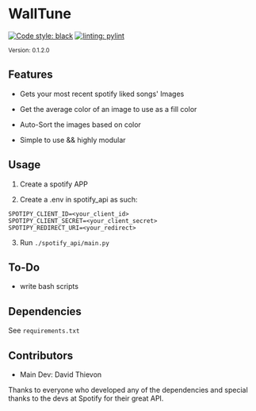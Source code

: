 # WallTune

[![Code style: black](https://img.shields.io/badge/code%20style-black-000000.svg)](https://github.com/psf/black)
[![linting: pylint](https://img.shields.io/badge/linting-pylint-yellowgreen)](https://github.com/pylint-dev/pylint)

<sub>Version: 0.1.2.0</sub>

## Features

- Gets your most recent spotify liked songs' Images
- Get the average color of an image to use as a fill color
- Auto-Sort the images based on color

- Simple to use && highly modular

## Usage

1. Create a spotify APP

2. Create a .env in spotify_api as such:

```  shell
SPOTIPY_CLIENT_ID=<your_client_id>
SPOTIPY_CLIENT_SECRET=<your_client_secret>
SPOTIPY_REDIRECT_URI=<your_redirect>
```

3. Run ```./spotify_api/main.py```

## To-Do
- write bash scripts

## Dependencies

See ```requirements.txt```

## Contributors

- Main Dev: David Thievon

Thanks to everyone who developed any of the dependencies and special thanks to the devs at Spotify for their great API.